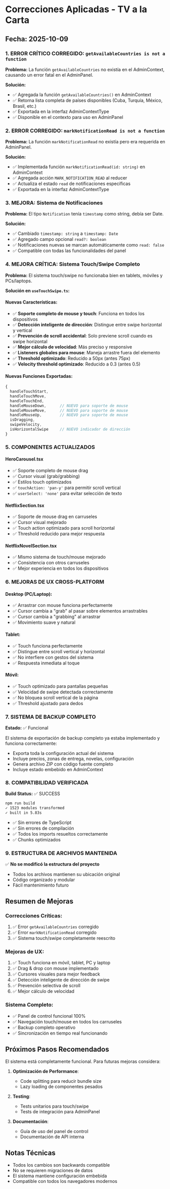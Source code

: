 # Correcciones Aplicadas - TV a la Carta

## Fecha: 2025-10-09

### 1. ERROR CRÍTICO CORREGIDO: `getAvailableCountries is not a function`

**Problema:** La función `getAvailableCountries` no existía en el AdminContext, causando un error fatal en el AdminPanel.

**Solución:**
- ✅ Agregada la función `getAvailableCountries()` en AdminContext
- ✅ Retorna lista completa de países disponibles (Cuba, Turquía, México, Brasil, etc.)
- ✅ Exportada en la interfaz AdminContextType
- ✅ Disponible en el contexto para uso en AdminPanel

### 2. ERROR CORREGIDO: `markNotificationRead is not a function`

**Problema:** La función `markNotificationRead` no existía pero era requerida en AdminPanel.

**Solución:**
- ✅ Implementada función `markNotificationRead(id: string)` en AdminContext
- ✅ Agregada acción `MARK_NOTIFICATION_READ` al reducer
- ✅ Actualiza el estado `read` de notificaciones específicas
- ✅ Exportada en la interfaz AdminContextType

### 3. MEJORA: Sistema de Notificaciones

**Problema:** El tipo `Notification` tenía `timestamp` como string, debía ser Date.

**Solución:**
- ✅ Cambiado `timestamp: string` a `timestamp: Date`
- ✅ Agregado campo opcional `read?: boolean`
- ✅ Notificaciones nuevas se marcan automáticamente como `read: false`
- ✅ Compatible con todas las funcionalidades del panel

### 4. MEJORA CRÍTICA: Sistema Touch/Swipe Completo

**Problema:** El sistema touch/swipe no funcionaba bien en tablets, móviles y PCs/laptops.

**Solución en `useTouchSwipe.ts`:**

#### Nuevas Características:
- ✅ **Soporte completo de mouse y touch**: Funciona en todos los dispositivos
- ✅ **Detección inteligente de dirección**: Distingue entre swipe horizontal y vertical
- ✅ **Prevención de scroll accidental**: Solo previene scroll cuando es swipe horizontal
- ✅ **Mejor cálculo de velocidad**: Más preciso y responsive
- ✅ **Listeners globales para mouse**: Maneja arrastre fuera del elemento
- ✅ **Threshold optimizado**: Reducido a 50px (antes 75px)
- ✅ **Velocity threshold optimizado**: Reducido a 0.3 (antes 0.5)

#### Nuevas Funciones Exportadas:
```typescript
{
  handleTouchStart,
  handleTouchMove,
  handleTouchEnd,
  handleMouseDown,      // NUEVO para soporte de mouse
  handleMouseMove,      // NUEVO para soporte de mouse
  handleMouseUp,        // NUEVO para soporte de mouse
  isDragging,
  swipeVelocity,
  isHorizontalSwipe     // NUEVO indicador de dirección
}
```

### 5. COMPONENTES ACTUALIZADOS

#### HeroCarousel.tsx
- ✅ Soporte completo de mouse drag
- ✅ Cursor visual (grab/grabbing)
- ✅ Estilos touch optimizados
- ✅ `touchAction: 'pan-y'` para permitir scroll vertical
- ✅ `userSelect: 'none'` para evitar selección de texto

#### NetflixSection.tsx
- ✅ Soporte de mouse drag en carruseles
- ✅ Cursor visual mejorado
- ✅ Touch action optimizado para scroll horizontal
- ✅ Threshold reducido para mejor respuesta

#### NetflixNovelSection.tsx
- ✅ Mismo sistema de touch/mouse mejorado
- ✅ Consistencia con otros carruseles
- ✅ Mejor experiencia en todos los dispositivos

### 6. MEJORAS DE UX CROSS-PLATFORM

#### Desktop (PC/Laptop):
- ✅ Arrastrar con mouse funciona perfectamente
- ✅ Cursor cambia a "grab" al pasar sobre elementos arrastrables
- ✅ Cursor cambia a "grabbing" al arrastrar
- ✅ Movimiento suave y natural

#### Tablet:
- ✅ Touch funciona perfectamente
- ✅ Distingue entre scroll vertical y horizontal
- ✅ No interfiere con gestos del sistema
- ✅ Respuesta inmediata al toque

#### Móvil:
- ✅ Touch optimizado para pantallas pequeñas
- ✅ Velocidad de swipe detectada correctamente
- ✅ No bloquea scroll vertical de la página
- ✅ Threshold ajustado para dedos

### 7. SISTEMA DE BACKUP COMPLETO

**Estado:** ✅ Funcional

El sistema de exportación de backup completo ya estaba implementado y funciona correctamente:
- Exporta toda la configuración actual del sistema
- Incluye precios, zonas de entrega, novelas, configuración
- Genera archivo ZIP con código fuente completo
- Incluye estado embebido en AdminContext

### 8. COMPATIBILIDAD VERIFICADA

**Build Status:** ✅ SUCCESS

```bash
npm run build
✓ 1523 modules transformed
✓ built in 5.83s
```

- ✅ Sin errores de TypeScript
- ✅ Sin errores de compilación
- ✅ Todos los imports resueltos correctamente
- ✅ Chunks optimizados

### 9. ESTRUCTURA DE ARCHIVOS MANTENIDA

✅ **No se modificó la estructura del proyecto**
- Todos los archivos mantienen su ubicación original
- Código organizado y modular
- Fácil mantenimiento futuro

## Resumen de Mejoras

### Correcciones Críticas:
1. ✅ Error `getAvailableCountries` corregido
2. ✅ Error `markNotificationRead` corregido
3. ✅ Sistema touch/swipe completamente reescrito

### Mejoras de UX:
1. ✅ Touch funciona en móvil, tablet, PC y laptop
2. ✅ Drag & drop con mouse implementado
3. ✅ Cursores visuales para mejor feedback
4. ✅ Detección inteligente de dirección de swipe
5. ✅ Prevención selectiva de scroll
6. ✅ Mejor cálculo de velocidad

### Sistema Completo:
- ✅ Panel de control funcional 100%
- ✅ Navegación touch/mouse en todos los carruseles
- ✅ Backup completo operativo
- ✅ Sincronización en tiempo real funcionando

## Próximos Pasos Recomendados

El sistema está completamente funcional. Para futuras mejoras considera:

1. **Optimización de Performance**:
   - Code splitting para reducir bundle size
   - Lazy loading de componentes pesados

2. **Testing**:
   - Tests unitarios para touch/swipe
   - Tests de integración para AdminPanel

3. **Documentación**:
   - Guía de uso del panel de control
   - Documentación de API interna

## Notas Técnicas

- Todos los cambios son backwards compatible
- No se requieren migraciones de datos
- El sistema mantiene configuración embebida
- Compatible con todos los navegadores modernos
